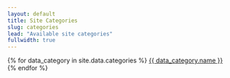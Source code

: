 ```yaml
---
layout: default
title: Site Categories
slug: categories
lead: "Available site categories"
fullwidth: true
---
```


{% for data_category in site.data.categories %}
    <a href="/category/{{ data_category.slug }}/">{{ data_category.name }}</a>
{% endfor %}
